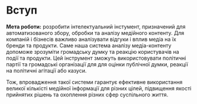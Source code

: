 # Вступ

**Мета роботи:** розробити інтелектуальний інстумент, призначений для автоматизованого збору,
обробки та аналізу медійного контенту. Для компаній і бізнесів важливо аналізувати відгуки і вплив 
медіа на їх бренди та продукти. Саме наша cистема аналізу медіа-контенту допоможе зрозуміти громадську 
думку та реакцію користувачів на події та продукти. Цей інструмент зможуть використовувати політичні партії та 
громадські організації для для оцінки публічної думки, реакції на політичні агітації або казуси.

Тож, впровадження такої системи гарантує ефективне використання великої кількісті медійної інформації для різних 
цілей, підвищення якості прийнятих рішень та охоплення різних сфер суспільного життя.

